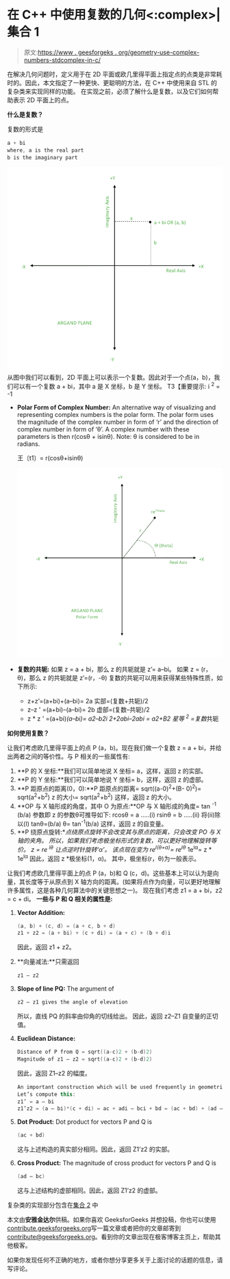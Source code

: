 # 在 C++ 中使用复数的几何<:complex>|集合 1

> 原文:[https://www . geesforgeks . org/geometry-use-complex-numbers-stdcomplex-in-c/](https://www.geeksforgeeks.org/geometry-using-complex-numbers-stdcomplex-in-c/)

在解决几何问题时，定义用于在 2D 平面或欧几里得平面上指定点的点类是非常耗时的。因此，本文指定了一种更快、更聪明的方法，在 C++ 中使用来自 STL 的复杂类来实现同样的功能。
在实现之前，必须了解什么是复数，以及它们如何帮助表示 2D 平面上的点。

**什么是复数？**

复数的形式是

```cpp
a + bi
where, a is the real part
b is the imaginary part
```

![A point and Complex Number in Argand Plane](img/6540c3c9b49342b0ff297cb530f3accc.png)
从图中我们可以看到，2D 平面上可以表示一个复数。因此对于一个点(a，b)，我们可以有一个复数 a + bi，其中 a 是 X 坐标，b 是 Y 坐标。
T3【重要提示: i <sup>2</sup> = -1

*   **Polar Form of Complex Number:** An alternative way of visualizing and representing complex numbers is the polar form. The polar form uses the magnitude of the complex number in form of ‘r’ and the direction of complex number in form of ‘θ’.
    A complex number with these parameters is then r(cosθ + isinθ).
    Note: θ is considered to be in radians.

    王〔t1〕= r(cosθ+isinθ)

    ![Polar From of Complex Number](img/b1e1e0db1cc1ad46ff8d31c64ddf1c9c.png)

*   **复数的共轭:**
    如果 z = a + bi，那么 z 的共轭就是 z’= a–bi。
    如果 z = (r，θ)，那么 z 的共轭就是 z’=(r，-θ)
    复数的共轭可以用来获得某些特殊性质，如下所示:
    *   z+z’=(a+bi)+(a–bi)= 2a
        实部=(复数+共轭)/2
    *   z–z ' =(a+bi)–(a–bi)= 2b
        虚部=(复数–共轭)/2
    *   z * z ' =(a+bi)*(a–bi)= a2–b2i 2+2abi–2abi = a2+B2
        星等 <sup>2</sup> =复数*共轭

**如何使用复数？**

让我们考虑欧几里得平面上的点 P (a，b)。现在我们做一个复数 z = a + bi，并给出两者之间的等价性。与 P 相关的一些属性有:

1.  **P 的 X 坐标:**我们可以简单地说 X 坐标= a，这样，返回 z 的实部。
2.  **P 的 Y 坐标:**我们可以简单地说 Y 坐标= b，这样，返回 z 的虚部。
3.  **P 距原点的距离(0，0):**P 距原点的距离= sqrt((a-0)<sup>2</sup>+(B- 0)<sup>2</sup>)= sqrt(a<sup>2</sup>+b<sup>2</sup>)
    z 的大小= sqrt(a<sup>2</sup>+b<sup>2</sup>)
    这样，返回 z 的大小。
4.  **OP 与 X 轴形成的角度，其中 O 为原点:**OP 与 X 轴形成的角度= tan <sup>-1</sup> (b/a)
    参数即 z 的参数θ可推导如下:
    rcosθ = a …..(i)
    rsinθ = b …..(ii)
    将(ii)除以(I)
    tanθ=(b/a)
    θ= tan<sup>-1</sup>(b/a)
    这样，返回 z 的自变量。
5.  **P 绕原点旋转:**点绕原点旋转不会改变其与原点的距离，只会改变 PO 与 X 轴的夹角。
    所以，如果我们考虑极坐标形式的复数，可以更好地理解旋转等价。
    z = re <sup>iθ</sup>
    让点逆时针旋转‘α’。
    该点现在变为 re<sup>I(θ+α)</sup>= re<sup>Iθ</sup>* 1e<sup>Iα</sup>= z * 1e<sup>Iα</sup>
    因此，返回 z *极坐标(1，α)。
    其中，极坐标(r，θ)为一般表示。

让我们考虑欧几里得平面上的点 P (a，b)和 Q (c，d)。这些基本上可以认为是向量，其长度等于从原点到 X 轴方向的距离。(如果将点作为向量，可以更好地理解许多属性，这是各种几何算法中的关键思想之一)。
现在我们考虑 z1 = a + bi，z2 = c + di。
**一些与 P 和 Q 相关的属性是:**

1.  **Vector Addition:**

    ```cpp
    (a, b) + (c, d) = (a + c, b + d)
    z1 + z2 = (a + bi) + (c + di) = (a + c) + (b + d)i
    ```

    因此，返回 z1 + z2。

2.  **向量减法:**只需返回

    ```cpp
    z1 – z2
    ```

3.  **Slope of line PQ:** The argument of

    ```cpp
    z2 – z1 gives the angle of elevation
    ```

    所以，直线 PQ 的斜率由仰角的切线给出。
    因此，返回 z2–Z1 自变量的正切值。

4.  **Euclidean Distance:**

    ```cpp
    Distance of P from Q = sqrt((a-c)2 + (b-d)2)
    Magnitude of z1 – z2 = sqrt((a-c)2 + (b-d)2)
    ```

    因此，返回 Z1–z2 的幅度。

    ```cpp
    An important construction which will be used frequently in geometric problems is z1’z2.
    Let’s compute this:
    z1’ = a – bi
    z1’z2 = (a – bi)*(c + di) = ac + adi – bci + bd = (ac + bd) + (ad – bc)i

    ```

5.  **Dot Product:** Dot product for vectors P and Q is

    ```cpp
    (ac + bd)
    ```

    这与上述构造的真实部分相同。因此，返回 Z1’z2 的实部。

6.  **Cross Product:** The magnitude of cross product for vectors P and Q is

    ```cpp
    (ad – bc)
    ```

    这与上述结构的虚部相同。因此，返回 Z1’z2 的虚部。

复杂类的实现部分包含在[集合 2](https://www.geeksforgeeks.org/geometry-using-complex-numbers-c-set-2/) 中

本文由**安雅金达尔**供稿。如果你喜欢 GeeksforGeeks 并想投稿，你也可以使用[contribute.geeksforgeeks.org](http://www.contribute.geeksforgeeks.org)写一篇文章或者把你的文章邮寄到 contribute@geeksforgeeks.org。看到你的文章出现在极客博客主页上，帮助其他极客。

如果你发现任何不正确的地方，或者你想分享更多关于上面讨论的话题的信息，请写评论。